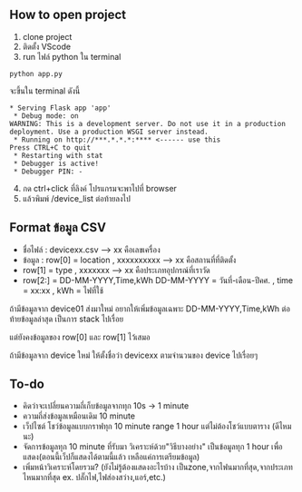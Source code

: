 
## How to open project

1. clone project
2. ติดตั้ง VScode
3. run ไฟล์ python ใน terminal
```
python app.py
```
จะขึ้นใน terminal ดังนี้
```
* Serving Flask app 'app'
 * Debug mode: on
WARNING: This is a development server. Do not use it in a production deployment. Use a production WSGI server instead.
 * Running on http://***.*.*.*:**** <------ use this
Press CTRL+C to quit
 * Restarting with stat
 * Debugger is active!
 * Debugger PIN: -
```

4. กด ctrl+click ที่ลิงค์ โปรแกรมจะพาไปที่ browser
5. แล้วพิมพ์ /device_list ต่อท้ายลงไป
## Format ข้อมูล CSV
- ชื่อไฟล์ : devicexx.csv --> xx คือเลขเครื่อง
- ข้อมูล : row[0] = location , xxxxxxxxxx --> xx คือสถานที่ที่ติดตั้ง
- row[1] = type , xxxxxxx --> xx คือประเภทอุปกรณ์ที่เราวัด
- row[2:] = DD-MM-YYYY,Time,kWh
DD-MM-YYYY = วันที่-เดือน-ปีคศ. , time = xx:xx , kWh = ไฟที่ใช้

ถ้ามีข้อมูลจาก device01 ส่งมาใหม่ อยากให้เพิ่มข้อมูลเฉพาะ DD-MM-YYYY,Time,kWh ต่อท้ายข้อมูลล่าสุด เป็นการ stack ไปเรื่อย

แต่ยังคงข้อมูลของ row[0] และ row[1] ไว้เสมอ

ถ้ามีข้อมูลจาก device ใหม่ ให้ตั้งชื่อว่า devicexx ตามจำนวนของ device ไปเรื่อยๆ

## To-do
- คิดว่าจะเปลี่ยนความถี่เก็บข้อมูลจากทุก 10s -> 1 minute
- ความถี่ส่งข้อมูลเหมือนเดิม 10 minute
- เว็ปไซต์ โชว์ข้อมูลแบบกราฟทุก 10 minute range 1 hour แต่ไม่ต้องโชว์แบบตาราง (ดีไหมนะ)
- จัดการข้อมูลทุก 10 minute ที่รับมา วิเคราะห์ด้วย"วิธีบางอย่าง" เป็นข้อมูลทุก 1 hour เพื่อแสดง(ตอนนี้เว็ปก็แสดงได้ตามนี้แล้ว เหลือแค่การเตรียมข้อมูล)
- เพิ่มหน้าวิเคราะห์โดยรวม? (ยังไม่รู้ต้องแสดงอะไรบ้าง เป็นzone,จากไฟนมากที่สุด,จากประเภทไหนมากที่สุด ex. ปลั๊กไฟ,ไฟส่องสว่าง,แอร์,etc.)
